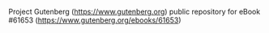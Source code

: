 Project Gutenberg (https://www.gutenberg.org) public repository for
eBook #61653 (https://www.gutenberg.org/ebooks/61653)
